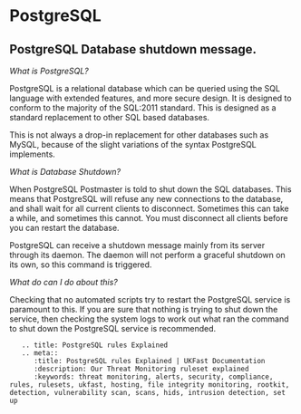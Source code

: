# PostgreSQL

## PostgreSQL Database shutdown message.

*What is PostgreSQL?*


PostgreSQL is a relational database which can be queried using the SQL language with extended features, and more secure design. It is designed to conform to the majority of the SQL:2011 standard. This is designed as a standard replacement to other SQL based databases.

This is not always a drop-in replacement for other databases such as MySQL, because of the slight variations of the syntax PostgreSQL implements.

*What is Database Shutdown?*


When PostgreSQL Postmaster is told to shut down the SQL databases. This means that PostgreSQL will refuse any new connections to the database, and shall wait for all current clients to disconnect. Sometimes this can take a while, and sometimes this cannot. You must disconnect all clients before you can restart the database.

PostgreSQL can receive a shutdown message mainly from its server through its daemon. The daemon will not perform a graceful shutdown on its own, so this command is triggered.

*What do can I do about this?*


Checking that no automated scripts try to restart the PostgreSQL service is paramount to this. If you are sure that nothing is trying to shut down the service, then checking the system logs to work out what ran the command to shut down the PostgreSQL service is recommended.

```eval_rst
   .. title: PostgreSQL rules Explained
   .. meta::
      :title: PostgreSQL rules Explained | UKFast Documentation
      :description: Our Threat Monitoring ruleset explained
      :keywords: threat monitoring, alerts, security, compliance, rules, rulesets, ukfast, hosting, file integrity monitoring, rootkit, detection, vulnerability scan, scans, hids, intrusion detection, set up
```
